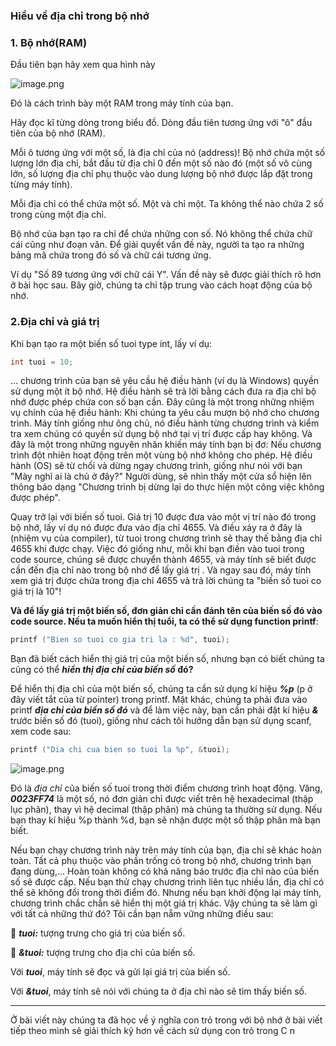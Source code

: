 ### Hiểu về địa chỉ trong bộ nhớ

### 1. Bộ nhớ(RAM)
Đầu tiên bạn hãy xem qua hình này 

![image.png](https://images.viblo.asia/fc1fa424-a254-40d0-a2ba-d77ea92e238c.png)

Đó là cách trình bày một RAM trong máy tính của bạn.

Hãy đọc kĩ từng dòng trong biểu đồ. Dòng đầu tiên tương ứng với "ô" đầu tiên của bộ nhớ (RAM).

Mỗi ô tương ứng với một số, là địa chỉ của nó (address)! Bộ nhớ chứa một số lượng lớn địa chỉ,
bắt đầu từ địa chỉ 0 đến một số nào đó (một số vô cùng lớn, số lượng địa chỉ phụ thuộc vào dung
lượng bộ nhớ được lắp đặt trong từng máy tính).

Mỗi địa chỉ có thể chứa một số. Một và chỉ một. Ta không thể nào chứa 2 số trong cùng một địa
chỉ.

Bộ nhớ của bạn tạo ra chỉ để chứa những con số. Nó không thể chứa chữ cái cũng như đoạn văn.
Để giải quyết vấn đề này, người ta tạo ra những bảng mã chứa trong đó số và chữ cái tương ứng.

Ví dụ "Số 89 tương ứng với chữ cái Y". Vấn đề này sẽ được giải thích rõ hơn ở bài học sau. Bây
giờ, chúng ta chỉ tập trung vào cách hoạt động của bộ nhớ.

### 2.Địa chỉ và giá trị
Khi bạn tạo ra một biến số tuoi type int, lấy ví dụ:

```C
int tuoi = 10;
```
... chương trình của bạn sẽ yêu cầu hệ điều hành (ví dụ là Windows) quyền sử dụng một ít bộ nhớ.
Hệ điều hành sẽ trả lời bằng cách đưa ra địa chỉ bộ nhớ được phép chứa con số bạn cần.
Đây cũng là một trong những nhiệm vụ chính của hệ điều hành:
Khi chúng ta yêu cầu mượn bộ nhớ cho chương trình. Máy tính giống như ông chủ, nó điều hành
từng chương trình và kiểm tra xem chúng có quyền sử dụng bộ nhớ tại vị trí được cấp hay không.
Và đây là một trong những nguyên nhân khiến máy tính bạn bị đơ: Nếu chương trình đột nhiên
hoạt động trên một vùng bộ nhớ không cho phép. Hệ điều hành (OS) sẽ từ chối và dừng ngay
chương trình, giống như nói với bạn "Mày nghĩ ai là chủ ở đây?" Người dùng, sẽ nhìn thấy một
cửa sổ hiện lên thông báo dạng "Chương trình bị dừng lại do thực hiện một công việc không được
phép".

Quay trở lại với biến số tuoi. Giá trị 10 được đưa vào một vị trí nào đó trong bộ nhớ, lấy ví dụ nó
được đưa vào địa chỉ 4655. Và điều xảy ra ở đây là (nhiệm vụ của compiler), từ tuoi trong chương
trình sẽ thay thế bằng địa chỉ 4655 khi được chạy.
Việc đó giống như, mỗi khi bạn điền vào tuoi trong code source, chúng sẽ được chuyển thành
4655, và máy tính sẽ biết được cần đến địa chỉ nào trong bộ nhớ để lấy giá trị . Và ngay sau đó,
máy tính xem giá trị được chứa trong địa chỉ 4655 và trả lời chúng ta "biến số tuoi co giá trị là
10"!

**Và để lấy giá trị một biến số, đơn giản chỉ cần đánh tên của biến số đó vào code source. Nếu ta
muốn hiển thị tuổi, ta có thể sử dụng function printf**:
```C
printf ("Bien so tuoi co gia tri la : %d", tuoi);
```

Bạn đã biết cách hiển thị giá trị của một biến số, nhưng bạn có biết chúng ta cũng có thể ***hiển thị
địa chỉ của biến số* đó?**

Để hiển thị địa chỉ của một biến số, chúng ta cần sử dụng kí hiệu ***%p*** (p ở đây viết tắt của từ
pointer) trong printf. Mặt khác, chúng ta phải đưa vào printf ***địa chỉ của biến số đó*** và để làm việc
này, bạn cần phải đặt kí hiệu ***&*** trước biến số đó (tuoi), giống như cách tôi hướng dẫn bạn sử dụng
scanf, xem code sau:

```C
printf ("Dia chi cua bien so tuoi la %p", &tuoi);
```

![image.png](https://images.viblo.asia/97c596e4-df70-40dd-a9a7-d7c4ee782fca.png)

Đó là *địa chỉ* của biến số tuoi trong thời điểm chương trình hoạt động. Vâng, ***0023FF74*** là một số,
nó đơn giản chỉ được viết trên hệ hexadecimal (thập lục phân), thay vì hệ decimal (thập phân) mà
chúng ta thường sử dụng. Nếu bạn thay kí hiệu %p thành %d, bạn sẽ nhận được một số thập phân
mà bạn biết.

Nếu bạn chạy chương trình này trên máy tính của bạn, địa chỉ sẽ khác hoàn toàn. Tất cả phụ
thuộc vào phần trống có trong bộ nhớ, chương trình bạn đang dùng,... Hoàn toàn không có khả
năng báo trước địa chỉ nào của biến số sẽ được cấp. Nếu bạn thử chạy chương trình liên tục nhiều
lần, địa chỉ có thể sẽ không đổi trong thời điểm đó. Nhưng nếu bạn khởi động lại máy tính, chương
trình chắc chắn sẽ hiển thị một giá trị khác.
Vậy chúng ta sẽ làm gì với tất cả những thứ đó?
Tôi cần bạn nẵm vững những điều sau:

 ***tuoi:*** tượng trưng cho giá trị của biến số.

 ***&tuoi:*** tượng trưng cho địa chỉ của biến số.

Với ***tuoi***, máy tính sẽ đọc và gửi lại giá trị của biến số.

Với ***&tuoi***, máy tính sẽ nói với chúng ta ở địa chỉ nào sẽ tìm thấy biến số.




-----

Ở bài viết này chúng ta đã học về ý nghĩa con trỏ trong với bộ nhớ ở bài viết tiếp theo mình sẽ giải thích kỹ hơn về cách sử dụng con trỏ trong C n
